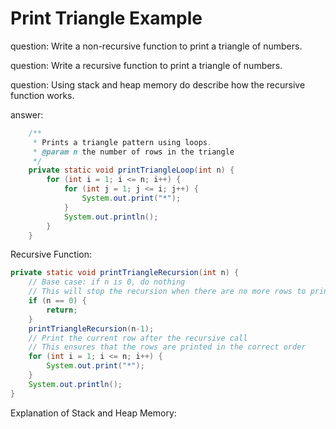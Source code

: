 # Print Triangle Example

question: Write a non-recursive function to print a triangle of numbers.

question: Write a recursive function to print a triangle of numbers.

question: Using stack and heap memory do describe how the recursive function works.

answer:

```java
    /**
     * Prints a triangle pattern using loops.
     * @param n the number of rows in the triangle
     */
    private static void printTriangleLoop(int n) {
        for (int i = 1; i <= n; i++) {
            for (int j = 1; j <= i; j++) {
                System.out.print("*");
            }
            System.out.println();
        }
    }
```

Recursive Function:
```java
private static void printTriangleRecursion(int n) {
    // Base case: if n is 0, do nothing
    // This will stop the recursion when there are no more rows to print
    if (n == 0) {
        return;
    }
    printTriangleRecursion(n-1);
    // Print the current row after the recursive call
    // This ensures that the rows are printed in the correct order
    for (int i = 1; i <= n; i++) {
        System.out.print("*");
    }
    System.out.println();
}
```

Explanation of Stack and Heap Memory: